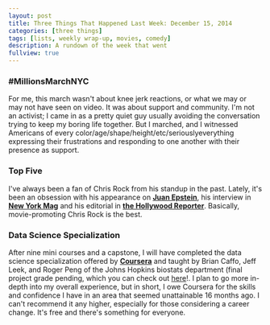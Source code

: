 ```yaml
---
layout: post
title: Three Things That Happened Last Week: December 15, 2014
categories: [three things]
tags: [lists, weekly wrap-up, movies, comedy]
description: A rundown of the week that went
fullview: true
---
```

 

### #MillionsMarchNYC
For me, this march wasn't about knee jerk reactions, or what we may or may not have seen on video. It was about support and community. I'm not an activist; I came in as a pretty quiet guy usually avoiding the conversation trying to keep my boring life together. But I marched, and I witnessed Americans of every color/age/shape/height/etc/seriouslyeverything expressing their frustrations and responding to one another with their presence as support.

### Top Five
I've always been a fan of Chris Rock from his standup in the past. Lately, it's been an obsession with his appearance on **[Juan Epstein](https://soundcloud.com/rosenbergradio/chris-rock-and-uestlove-on-a-majour-thanksgiving-juan-ep)**, his interview in **[New York Mag](http://www.vulture.com/2014/11/chris-rock-frank-rich-in-conversation.html)** and his editorial in **[the Hollywood Reporter](http://www.hollywoodreporter.com/news/chris-rock-talks-choke-holds-756864)**. Basically, movie-promoting Chris Rock is the best.

### Data Science Specialization
After nine mini courses and a capstone, I will have completed the data science specialization offered by **[Coursera](https://www.coursera.org/specialization/jhudatascience/1)** and taught by Brian Caffo, Jeff Leek, and Roger Peng of the Johns Hopkins biostats department (final project grade pending, which you can check out [here](andywon.shinyapps.io/text-predictor)!. I plan to go more in-depth into my overall experience, but in short, I owe Coursera for the skills and confidence I have in an area that seemed unattainable 16 months ago. I can't recommend it any higher, especially for those considering a career change. It's free and there's something for everyone.

